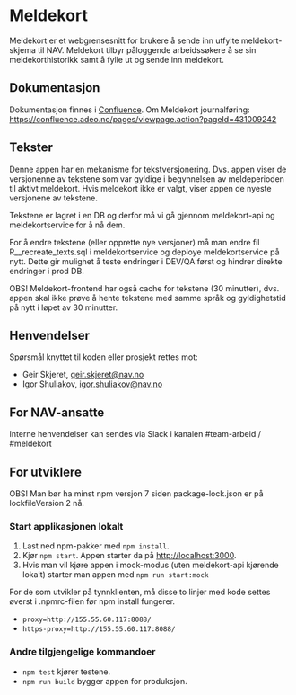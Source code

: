 # Meldekort
Meldekort er et webgrensesnitt for brukere å sende inn utfylte meldekort-skjema til NAV.
Meldekort tilbyr påloggende arbeidssøkere å se sin meldekorthistorikk samt å fylle ut og sende inn meldekort.

## Dokumentasjon
Dokumentasjon finnes i [Confluence](https://confluence.adeo.no/display/TA/Meldekort).
Om Meldekort journalføring: https://confluence.adeo.no/pages/viewpage.action?pageId=431009242

## Tekster
Denne appen har en mekanisme for tekstversjonering. Dvs. appen viser de versjonenne av tekstene som var gyldige i
begynnelsen av meldeperioden til aktivt meldekort. Hvis meldekort ikke er valgt, viser appen de nyeste versjonene av
tekstene.

Tekstene er lagret i en DB og derfor må vi gå gjennom meldekort-api og meldekortservice for å nå dem.

For å endre tekstene (eller opprette nye versjoner) må man endre fil R__recreate_texts.sql i meldekortservice og deploye
meldekortservice på nytt.
Dette gir mulighet å teste endringer i DEV/QA først og hindrer direkte endringer i prod DB.

OBS! Meldekort-frontend har også cache for tekstene (30 minutter), dvs. appen skal ikke prøve å hente tekstene med samme
språk og gyldighetstid på nytt i løpet av 30 minutter.

## Henvendelser
Spørsmål knyttet til koden eller prosjekt rettes mot:

* Geir Skjeret, geir.skjeret@nav.no
* Igor Shuliakov, igor.shuliakov@nav.no

## For NAV-ansatte
Interne henvendelser kan sendes via Slack i kanalen #team-arbeid / #meldekort

## For utviklere
OBS! Man bør ha minst npm versjon 7 siden package-lock.json er på lockfileVersion 2 nå.

### Start applikasjonen lokalt
1. Last ned npm-pakker med `npm install`.
2. Kjør `npm start`. Appen starter da på [http://localhost:3000](http://localhost:3000).
3. Hvis man vil kjøre appen i mock-modus (uten meldekort-api kjørende lokalt) starter man appen med `npm run start:mock`

For de som utvikler på tynnklienten, må disse to linjer med kode settes øverst i .npmrc-filen før npm install fungerer.
* `proxy=http://155.55.60.117:8088/`
* `https-proxy=http://155.55.60.117:8088/`

### Andre tilgjengelige kommandoer
* `npm test` kjører testene.
* `npm run build` bygger appen for produksjon.
